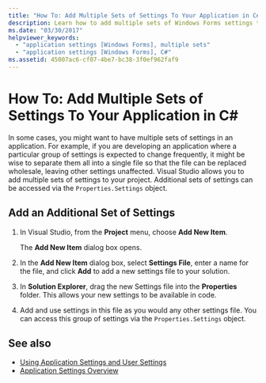 ```yaml
---
title: "How To: Add Multiple Sets of Settings To Your Application in C#"
description: Learn how to add multiple sets of Windows Forms settings to your application in C# by using Visual Studio.
ms.date: "03/30/2017"
helpviewer_keywords:
  - "application settings [Windows Forms], multiple sets"
  - "application settings [Windows Forms], C#"
ms.assetid: 45007ac6-cf07-4be7-bc38-3f0ef962faf9
---
```

# How To: Add Multiple Sets of Settings To Your Application in C\#

In some cases, you might want to have multiple sets of settings in an application. For example, if you are developing an application where a particular group of settings is expected to change frequently, it might be wise to separate them all into a single file so that the file can be replaced wholesale, leaving other settings unaffected. Visual Studio allows you to add multiple sets of settings to your project. Additional sets of settings can be accessed via the `Properties.Settings` object.

## Add an Additional Set of Settings

1. In Visual Studio, from the **Project** menu, choose **Add New Item**.

   The **Add New Item** dialog box opens.

2. In the **Add New Item** dialog box, select **Settings File**, enter a name for the file, and click **Add** to add a new settings file to your solution.

3. In **Solution Explorer**, drag the new Settings file into the **Properties** folder. This allows your new settings to be available in code.

4. Add and use settings in this file as you would any other settings file. You can access this group of settings via the `Properties.Settings` object.

## See also

- [Using Application Settings and User Settings](using-application-settings-and-user-settings.md)
- [Application Settings Overview](application-settings-overview.md)
